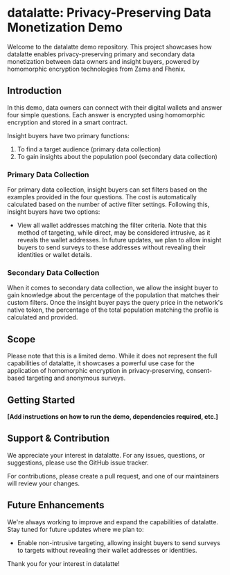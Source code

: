 # datalatte: Privacy-Preserving Data Monetization Demo

Welcome to the datalatte demo repository. This project showcases how datalatte enables privacy-preserving primary and secondary data monetization between data owners and insight buyers, powered by homomorphic encryption technologies from Zama and Fhenix.

## Introduction
In this demo, data owners can connect with their digital wallets and answer four simple questions. Each answer is encrypted using homomorphic encryption and stored in a smart contract.

Insight buyers have two primary functions: 

1. To find a target audience (primary data collection)
2. To gain insights about the population pool (secondary data collection)

### Primary Data Collection
For primary data collection, insight buyers can set filters based on the examples provided in the four questions. The cost is automatically calculated based on the number of active filter settings. Following this, insight buyers have two options:

- View all wallet addresses matching the filter criteria. Note that this method of targeting, while direct, may be considered intrusive, as it reveals the wallet addresses. In future updates, we plan to allow insight buyers to send surveys to these addresses without revealing their identities or wallet details.

### Secondary Data Collection
When it comes to secondary data collection, we allow the insight buyer to gain knowledge about the percentage of the population that matches their custom filters. Once the insight buyer pays the query price in the network's native token, the percentage of the total population matching the profile is calculated and provided.

## Scope
Please note that this is a limited demo. While it does not represent the full capabilities of datalatte, it showcases a powerful use case for the application of homomorphic encryption in privacy-preserving, consent-based targeting and anonymous surveys.

## Getting Started
**[Add instructions on how to run the demo, dependencies required, etc.]**

## Support & Contribution
We appreciate your interest in datalatte. For any issues, questions, or suggestions, please use the GitHub issue tracker.

For contributions, please create a pull request, and one of our maintainers will review your changes.

## Future Enhancements
We're always working to improve and expand the capabilities of datalatte. Stay tuned for future updates where we plan to:

- Enable non-intrusive targeting, allowing insight buyers to send surveys to targets without revealing their wallet addresses or identities.

Thank you for your interest in datalatte!
